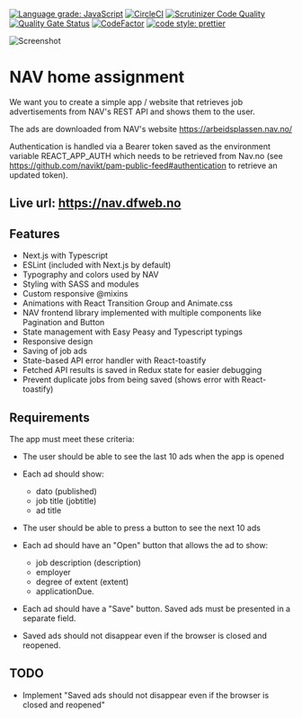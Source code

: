 [![Language grade: JavaScript](https://img.shields.io/lgtm/grade/javascript/g/w3bdesign/nav-jobs.svg?logo=lgtm&logoWidth=18)](https://lgtm.com/projects/g/w3bdesign/nav-jobs/context:javascript)
[![CircleCI](https://circleci.com/gh/w3bdesign/nav-jobs/tree/master.svg?style=shield)](https://circleci.com/gh/w3bdesign/nav-jobs)
[![Scrutinizer Code Quality](https://scrutinizer-ci.com/g/w3bdesign/nav-jobs/badges/quality-score.png?b=master)](https://scrutinizer-ci.com/g/w3bdesign/nav-jobs/?branch=master)
[![Quality Gate Status](https://sonarcloud.io/api/project_badges/measure?project=w3bdesign_nav-jobs&metric=alert_status)](https://sonarcloud.io/dashboard?id=w3bdesign_nav-jobs)
[![CodeFactor](https://www.codefactor.io/repository/github/w3bdesign/nav-jobs/badge)](https://www.codefactor.io/repository/github/w3bdesign/nav-jobs)
[![code style: prettier](https://img.shields.io/badge/code_style-prettier-ff69b4.svg?style=flat-square)](https://github.com/prettier/prettier)

<img src="https://user-images.githubusercontent.com/45217974/113947801-c27d8400-980b-11eb-924b-b8ae9e455e33.png" alt="Screenshot" />

# NAV home assignment

We want you to create a simple app / website that retrieves job advertisements from NAV's REST API and shows them to the user.

The ads are downloaded from NAV's website <https://arbeidsplassen.nav.no/>

Authentication is handled via a Bearer token saved as the environment variable REACT_APP_AUTH which needs to be retrieved from Nav.no (see https://github.com/navikt/pam-public-feed#authentication to retrieve an updated token).

## Live url: https://nav.dfweb.no

## Features

- Next.js with Typescript
- ESLint (included with Next.js by default)
- Typography and colors used by NAV
- Styling with SASS and modules
- Custom responsive @mixins
- Animations with React Transition Group and Animate.css
- NAV frontend library implemented with multiple components like Pagination and Button
- State management with Easy Peasy and Typescript typings
- Responsive design
- Saving of job ads
- State-based API error handler with React-toastify
- Fetched API results is saved in Redux state for easier debugging
- Prevent duplicate jobs from being saved (shows error with React-toastify)

## Requirements

The app must meet these criteria:

- The user should be able to see the last 10 ads when the app is opened

- Each ad should show:

  - dato (published)
  - job title (jobtitle)
  - ad title

- The user should be able to press a button to see the next 10 ads

- Each ad should have an "Open" button that allows the ad to show:

  - job description (description)
  - employer
  - degree of extent (extent)
  - applicationDue.

- Each ad should have a "Save" button. Saved ads must be presented in a separate field.

- Saved ads should not disappear even if the browser is closed and reopened.

## TODO

- Implement "Saved ads should not disappear even if the browser is closed and reopened"
